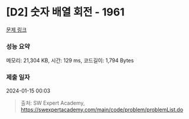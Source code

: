 # [D2] 숫자 배열 회전 - 1961 

[문제 링크](https://swexpertacademy.com/main/code/problem/problemDetail.do?contestProbId=AV5Pq-OKAVYDFAUq) 

### 성능 요약

메모리: 21,304 KB, 시간: 129 ms, 코드길이: 1,794 Bytes

### 제출 일자

2024-01-15 00:03



> 출처: SW Expert Academy, https://swexpertacademy.com/main/code/problem/problemList.do
